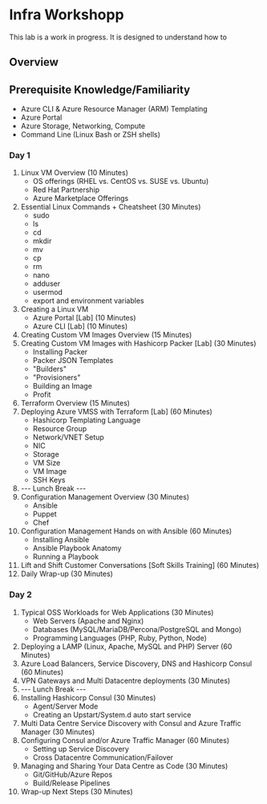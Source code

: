 # Infra Workshopp

This lab is a work in progress.  It is designed to understand how to 

## Overview

## Prerequisite Knowledge/Familiarity
- Azure CLI & Azure Resource Manager (ARM) Templating
- Azure Portal
- Azure Storage, Networking, Compute
- Command Line (Linux Bash or ZSH shells)

### Day 1
1. Linux VM Overview (10 Minutes)
    - OS offerings (RHEL vs. CentOS vs. SUSE vs. Ubuntu)
    - Red Hat Partnership
    - Azure Marketplace Offerings
1. Essential Linux Commands + Cheatsheet (30 Minutes)
    - sudo
    - ls
    - cd
    - mkdir
    - mv
    - cp
    - rm
    - nano
    - adduser
    - usermod
    - export and environment variables
1. Creating a Linux VM
    - Azure Portal [Lab] (10 Minutes)
    - Azure CLI [Lab] (10 Minutes)
1. Creating Custom VM Images Overview (15 Minutes)
1. Creating Custom VM Images with Hashicorp Packer [Lab] (30 Minutes)
    - Installing Packer
    - Packer JSON Templates
    - "Builders"
    - "Provisioners"
    - Building an Image
    - Profit
1. Terraform Overview (15 Minutes)
1. Deploying Azure VMSS with Terraform [Lab] (60 Minutes)
    - Hashicorp Templating Language
    - Resource Group
    - Network/VNET Setup
    - NIC
    - Storage
    - VM Size
    - VM Image
    - SSH Keys
1. --- Lunch Break ---
1. Configuration Management Overview (30 Minutes)
    - Ansible
    - Puppet
    - Chef
1. Configuration Management Hands on with Ansible (60 Minutes)
    - Installing Ansible
    - Ansible Playbook Anatomy
    - Running a Playbook
1. Lift and Shift Customer Conversations [Soft Skills Training] (60 Minutes)
1. Daily Wrap-up (30 Minutes)

### Day 2
1. Typical OSS Workloads for Web Applications (30 Minutes)
    - Web Servers (Apache and Nginx)
    - Databases (MySQL/MariaDB/Percona/PostgreSQL and Mongo)
    - Programming Languages (PHP, Ruby, Python, Node)
1. Deploying a LAMP (Linux, Apache, MySQL and PHP) Server (60 Minutes)
1. Azure Load Balancers, Service Discovery, DNS and Hashicorp Consul (60 Minutes)
1. VPN Gateways and Multi Datacentre deployments (30 Minutes)
1. --- Lunch Break ---
1. Installing Hashicorp Consul (30 Minutes)
    - Agent/Server Mode
    - Creating an Upstart/System.d auto start service
1. Multi Data Centre Service Discovery with Consul and Azure Traffic Manager (30 Minutes)
1. Configuring Consul and/or Azure Traffic Manager (60 Minutes)
    - Setting up Service Discovery
    - Cross Datacentre Communication/Failover
1. Managing and Sharing Your Data Centre as Code (30 Minutes)
    - Git/GitHub/Azure Repos
    - Build/Release Pipelines
1. Wrap-up Next Steps (30 Minutes)